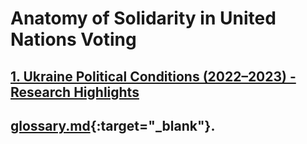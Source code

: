 # Anatomy of Solidarity in United Nations Voting
## [1. Ukraine Political Conditions (2022–2023) - Research Highlights](https://sobolsky.github.io/upc/)
## [glossary.md](https://sobolsky.github.io/un/glossary){:target="_blank"}.
